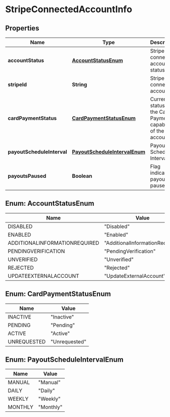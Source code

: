 
# StripeConnectedAccountInfo

## Properties
Name | Type | Description | Notes
------------ | ------------- | ------------- | -------------
**accountStatus** | [**AccountStatusEnum**](#AccountStatusEnum) | Stripe connected account status |  [optional]
**stripeId** | **String** | Stripe connected account id |  [optional]
**cardPaymentStatus** | [**CardPaymentStatusEnum**](#CardPaymentStatusEnum) | Current status of the Card Payment capability of the account |  [optional]
**payoutScheduleInterval** | [**PayoutScheduleIntervalEnum**](#PayoutScheduleIntervalEnum) | Payouts Schedule Interval |  [optional]
**payoutsPaused** | **Boolean** | Flag indicating if payouts are paused |  [optional]


<a name="AccountStatusEnum"></a>
## Enum: AccountStatusEnum
Name | Value
---- | -----
DISABLED | &quot;Disabled&quot;
ENABLED | &quot;Enabled&quot;
ADDITIONALINFORMATIONREQUIRED | &quot;AdditionalInformationRequired&quot;
PENDINGVERIFICATION | &quot;PendingVerification&quot;
UNVERIFIED | &quot;Unverified&quot;
REJECTED | &quot;Rejected&quot;
UPDATEEXTERNALACCOUNT | &quot;UpdateExternalAccount&quot;


<a name="CardPaymentStatusEnum"></a>
## Enum: CardPaymentStatusEnum
Name | Value
---- | -----
INACTIVE | &quot;Inactive&quot;
PENDING | &quot;Pending&quot;
ACTIVE | &quot;Active&quot;
UNREQUESTED | &quot;Unrequested&quot;


<a name="PayoutScheduleIntervalEnum"></a>
## Enum: PayoutScheduleIntervalEnum
Name | Value
---- | -----
MANUAL | &quot;Manual&quot;
DAILY | &quot;Daily&quot;
WEEKLY | &quot;Weekly&quot;
MONTHLY | &quot;Monthly&quot;



